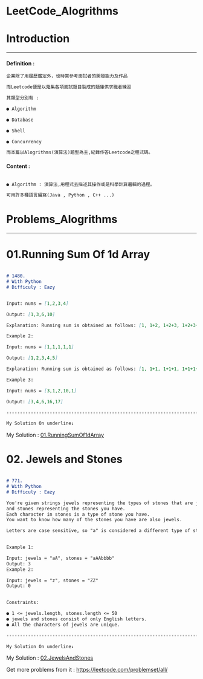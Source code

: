 # LeetCode_Alogrithms 

#  Introduction
***
#### Definition :
```markdown
企業除了用履歷鑑定外，也時常參考面試者的開發能力及作品

而Leetcode便是以蒐集各項面試題目製成的題庫供求職者練習

其類型分別有 : 

● Algorithm 

● Database

● Shell

● Concurrency

而本篇以Alogrithms(演算法)題型為主,紀錄作答Leetcode之程式碼。 


```
#### Content : 
```markdown

● Algorithm : 演算法,用程式去描述其操作或是科學計算邏輯的過程。

可用許多種語言編寫(Java , Python , C++ ...)


```

#  Problems_Alogrithms 
***
#  01.Running Sum Of 1d Array
```markdown

# 1480.
# With Python
# Difficuly : Eazy


Input: nums = [1,2,3,4]

Output: [1,3,6,10]

Explanation: Running sum is obtained as follows: [1, 1+2, 1+2+3, 1+2+3+4].

Example 2:

Input: nums = [1,1,1,1,1]

Output: [1,2,3,4,5]

Explanation: Running sum is obtained as follows: [1, 1+1, 1+1+1, 1+1+1+1, 1+1+1+1+1].

Example 3:

Input: nums = [3,1,2,10,1]

Output: [3,4,6,16,17]

---------------------------------------------------------------------------------------

My Solution On underline↓


```

My Solution : [01.RunningSumOf1dArray](https://github.com/Wiwi-Creator/LeetCode_Algorithms/blob/main/RunningSumOf1dArray.py)

#  02. Jewels and Stones
```markdown

# 771.
# With Python
# Difficuly : Eazy

You're given strings jewels representing the types of stones that are jewels,
and stones representing the stones you have. 
Each character in stones is a type of stone you have. 
You want to know how many of the stones you have are also jewels.

Letters are case sensitive, so "a" is considered a different type of stone from "A".
 

Example 1:

Input: jewels = "aA", stones = "aAAbbbb"
Output: 3
Example 2:

Input: jewels = "z", stones = "ZZ"
Output: 0
 

Constraints:

● 1 <= jewels.length, stones.length <= 50
● jewels and stones consist of only English letters.
● All the characters of jewels are unique.

---------------------------------------------------------------------------------------

My Solution On underline↓


```

My Solution : [02.JewelsAndStones](https://github.com/Wiwi-Creator/LeetCode_Algorithms/blob/main/JewelsAndStones.py)

Get more problems from it : https://leetcode.com/problemset/all/


